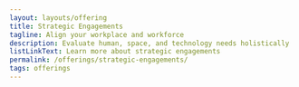 ```yaml
---
layout: layouts/offering
title: Strategic Engagements
tagline: Align your workplace and workforce
description: Evaluate human, space, and technology needs holistically
listLinkText: Learn more about strategic engagements
permalink: /offerings/strategic-engagements/
tags: offerings
---
```

